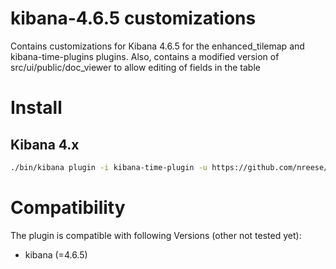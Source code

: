 # kibana-4.6.5 customizations
Contains customizations for Kibana 4.6.5 for the enhanced_tilemap and kibana-time-plugins plugins.  Also, contains a modified version of src/ui/public/doc_viewer to allow editing of fields in the table


# Install
## Kibana 4.x
```bash
./bin/kibana plugin -i kibana-time-plugin -u https://github.com/nreese/kibana-time-plugin/archive/4.x.zip
```
# Compatibility
The plugin is compatible with following Versions (other not tested yet):
* kibana (=4.6.5)

